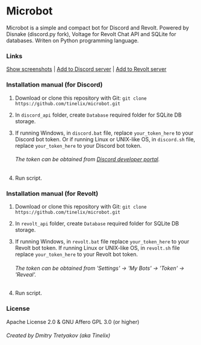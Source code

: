 # Microbot
Microbot is a simple and compact bot for Discord and Revolt. Powered by Disnake (discord.py fork), Voltage for Revolt Chat API and SQLite for databases. Writen on Python programming language.

### Links

[Show screenshots](https://github.com/tinelix/microbot/tree/main/Screenshots) | [Add to Discord server](https://discordapp.com/api/oauth2/authorize?client_id=994906248526970951&permissions=2147862592&scope=bot) | [Add to Revolt server](https://app.revolt.chat/bot/01GAWYPXPN741ESRZS6T0ZBVGQ)

### Installation manual (for Discord)
1. Download or clone this repository with Git: `git clone https://github.com/tinelix/microbot.git`
2. In `discord_api` folder, create `Database` required folder for SQLite DB storage.
3. If running Windows, in `discord.bat` file, replace `your_token_here` to your Discord bot token. Or if running Linux or UNIX-like OS, in `discord.sh` file, replace `your_token_here` to your Discord bot token. 

   ###### The token can be obtained from [Discord developer portal](https://discord.com/developers).
    
4. Run script.

### Installation manual (for Revolt)
1. Download or clone this repository with Git: `git clone https://github.com/tinelix/microbot.git`
2. In `revolt_api` folder, create `Database` required folder for SQLite DB storage.
3. If running Windows, in `revolt.bat` file replace `your_token_here` to your Revolt bot token. If running Linux or UNIX-like OS, in `revolt.sh` file replace `your_token_here` to your Revolt bot token.

   ###### The token can be obtained from 'Settings' -> 'My Bots' -> 'Token' -> 'Reveal'.

4. Run script.

### License

Apache License 2.0 & GNU Affero GPL 3.0 (or higher)

###### Created by Dmitry Tretyakov (aka Tinelix)
